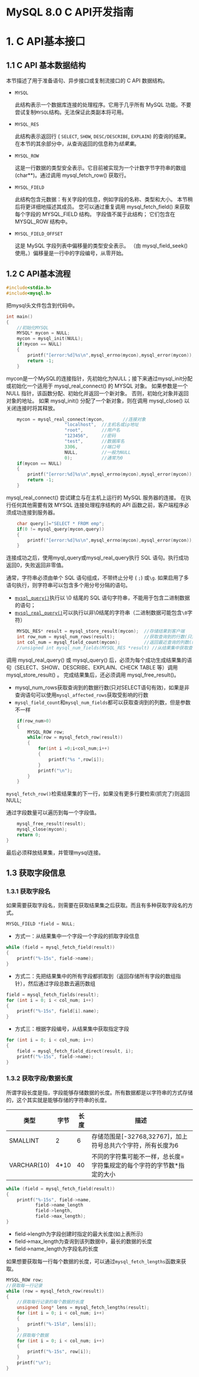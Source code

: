 # MySQL 8.0 C API开发指南

# 1. C API基本接口

## 1.1 C API 基本数据结构

本节描述了用于准备语句、异步接口或复制流接口的 C API 数据结构。

- `MYSQL`

  此结构表示一个数据库连接的处理程序。它用于几乎所有 MySQL 功能。不要尝试复制`MYSQL`结构。无法保证此类副本将可用。

- `MYSQL_RES`

  此结构表示返回行 ( `SELECT`, `SHOW`, `DESC/DESCRIBE`, `EXPLAIN`) 的查询的结果。在本节的其余部分中，从查询返回的信息称为*结果集*。

- `MYSQL_ROW`

  这是一行数据的类型安全表示。它目前被实现为一个计数字节字符串的数组(char**)。通过调用 mysql_fetch_row() 获取行。

- `MYSQL_FIELD`

  此结构包含元数据：有关字段的信息，例如字段的名称、类型和大小。 本节稍后将更详细地描述其成员。 您可以通过重复调用 mysql_fetch_field() 来获取每个字段的 MYSQL_FIELD 结构。 字段值不属于此结构； 它们包含在 MYSQL_ROW 结构中。

- `MYSQL_FIELD_OFFSET`

  这是 MySQL 字段列表中偏移量的类型安全表示。 （由 mysql_field_seek() 使用。）偏移量是一行中的字段编号，从零开始。

## 1.2 C API基本流程

```c
#include<stdio.h>
#include<mysql.h>
```

把mysql头文件包含到代码中。

```c
int main()
{
    //初始化MYSQL
    MYSQL* mycon = NULL;
    mycon = mysql_init(NULL);
    if(mycon == NULL)
    {
		printf("[error:%d]%s\n",mysql_errno(mycon),mysql_error(mycon));
        return -1;
    }
```

mycon是一个MySQL的连接指针，先初始化为NULL；接下来通过mysql_init分配或初始化一个适用于 mysql_real_connect() 的 MYSQL 对象。 如果参数是一个 NULL 指针，该函数分配、初始化并返回一个新对象。 否则，初始化对象并返回对象的地址。 如果 mysql_init() 分配了一个新对象，则在调用 mysql_close() 以关闭连接时将其释放。

```c
	mycon = mysql_real_connect(mycon,		//连接对象
                      "localhost",	//主机名或ip地址
                      "root",		//用户名
                      "123456",		//密码
                      "test",		//数据库名
                      3306,			//端口号
                      NULL,			//一般为NULL
                      0);			//通常为0
    if(mycon == NULL)
    {
		printf("[error:%d]%s\n",mysql_errno(mycon),mysql_error(mycon));
        return -1;
    }
```

mysql_real_connect() 尝试建立与在主机上运行的 MySQL 服务器的连接。 在执行任何其他需要有效 MYSQL 连接处理程序结构的 API 函数之前，客户端程序必须成功连接到服务器。

```c
	char query[]="SELECT * FROM emp";
	if(0 != mysql_query(mycon,query))
    {
        printf("[error:%d]%s\n",mysql_errno(mycon),mysql_error(mycon));
    }
```

连接成功之后，使用myql_query或mysql_real_query执行 SQL 语句。执行成功返回0，失败返回非零值。

通常，字符串必须由单个 SQL 语句组成，不带终止分号 ( `;`) 或`\g`. 如果启用了多语句执行，则字符串可以包含多个用分号分隔的语句。

+ [`mysql_query()`](https://dev.mysql.com/doc/c-api/8.0/en/mysql-query.html)执行以 \0  结尾的 SQL 语句字符串，不能用于包含二进制数据的语句；
+ [`mysql_real_query()`](https://dev.mysql.com/doc/c-api/8.0/en/mysql-real-query.html)可以执行以非\0结尾的字符串（二进制数据可能包含`\0`字符）

```c
 	MYSQL_RES* result = mysql_store_result(mycon);	//存储结果到客户端
	int row_num = mysql_num_rows(result);			//获取查询到的行数(只对SELECT语句有效)
	int col_num = mysql_field_count(mycon);			//返回最近查询的列数(结果集中的列数)
	//unsigned int mysql_num_fields(MYSQL_RES *result) //从结果集中获取查询到的字段数量
```

调用 mysql_real_query() 或 mysql_query() 后，必须为每个成功生成结果集的语句（SELECT、SHOW、DESCRIBE、EXPLAIN、CHECK TABLE 等）调用 mysql_store_result() 。 完成结果集后，还必须调用 mysql_free_result()。

+ mysql_num_rows获取查询到的数据行数(只对SELECT语句有效)，如果是非查询语句可以使用`mysql_affected_rows`获取受影响的行数
+ `mysql_field_count`和`mysql_num_fields`都可以获取查询到的列数，但是参数不一样

```c
	if(row_num>0)
    {
        MYSQL_ROW row;
        while(row = mysql_fetch_row(result))
        {
            for(int i =0;i<col_num;i++)
            {
                printf("%s ",row[i]);
            }
            printf("\n");
        }
    }
```

`mysql_fetch_row()`检索结果集的下一行，如果没有更多行要检索(抓完了)则返回NULL;

通过字段数量可以遍历到每一个字段值。

```c
	mysql_free_result(result);
	mysql_close(mycon);
	return 0;
}
```

最后必须释放结果集，并管理mysql连接。

## 1.3 获取字段信息

### 1.3.1 获取字段名

如果需要获取字段名，则需要在获取结果集之后获取。而且有多种获取字段名的方式。

```c
MYSQL_FIELD *field = NULL;
```

+ 方式一：从结果集中一个字段一个字段的抓取字段信息

```c
while (field = mysql_fetch_field(result))
{
    printf("%-15s", field->name);
}
```

+ 方式二：先把结果集中的所有字段都抓取到（返回存储所有字段的数组指针），然后通过字段总数去遍历数组

```c
field = mysql_fetch_fields(result);
for (int i = 0; i < col_num; i++)
{
    printf("%-15s", field[i].name);
}
```

+ 方式三：根据字段编号，从结果集中获取指定字段

```cpp
for (int i = 0; i < col_num; i++)
{
    field = mysql_fetch_field_direct(result, i);
    printf("%-15s", field->name);
}
```

### 1.3.2 获取字段/数据长度

所谓字段长度是指，字段能够存储数据的长度。所有数据都是以字符串的方式存储的，这个其实就是能够存储的字符串的长度。

| 类型        | 字节 | 长度 | 描述                                                         |
| ----------- | ---- | ---- | ------------------------------------------------------------ |
| SMALLINT    | 2    | 6    | 存储范围是[-32768,32767]，加上符号总共六个字符，所有长度为6  |
| VARCHAR(10) | 4*10 | 40   | 不同的字符集可能不一样，总长度= 字符集规定的每个字符的字节数*指定的大小 |

```c
while (field = mysql_fetch_field(result))
{
    printf("%-15s", field->name,
           field->name_length
           field->length,
           field->max_length);
}
```

+ field->length为字段创建时指定的最大长度(如上表所示)
+ field->max_length为查询到该列数据中，最长的数据的长度
+ field->name_length为字段名的长度

如果想要获取每一行每个数据的长度，可以通过`mysql_fetch_lengths`函数来获取。

```c
MYSQL_ROW row;
//获取每一行记录
while (row = mysql_fetch_row(result))
{
    //获取每行记录的每个数据的长度
    unsigned long* lens = mysql_fetch_lengths(result);
    for (int i = 0; i < col_num; i++)
    {
        printf("%-15ld", lens[i]);
    }
	//获取每个数据
    for (int i = 0; i < col_num; i++)
    {
        printf("%-15s", row[i]);
    }
    printf("\n");
}
```

